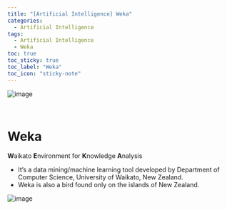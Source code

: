 ```yaml
---
title: "[Artificial Intelligence] Weka"
categories:
  - Artificial Intelligence
tags:
  - Artificial Intelligence
  - Weka
toc: true
toc_sticky: true
toc_label: "Weka"
toc_icon: "sticky-note"
---
```


![image](https://user-images.githubusercontent.com/55765292/222048422-de682065-987e-4da1-8f63-8dc25552fa27.png)

<br>

# Weka

**W**aikato **E**nvironment for **K**nowledge **A**nalysis
- It’s a data mining/machine learning tool developed by Department of Computer Science, University of Waikato, New Zealand.
- Weka is also a bird found only on the islands of New Zealand.

![image](https://user-images.githubusercontent.com/55765292/223382125-f7ec09ec-0ad9-44bc-94b9-31b783feabaa.png)
